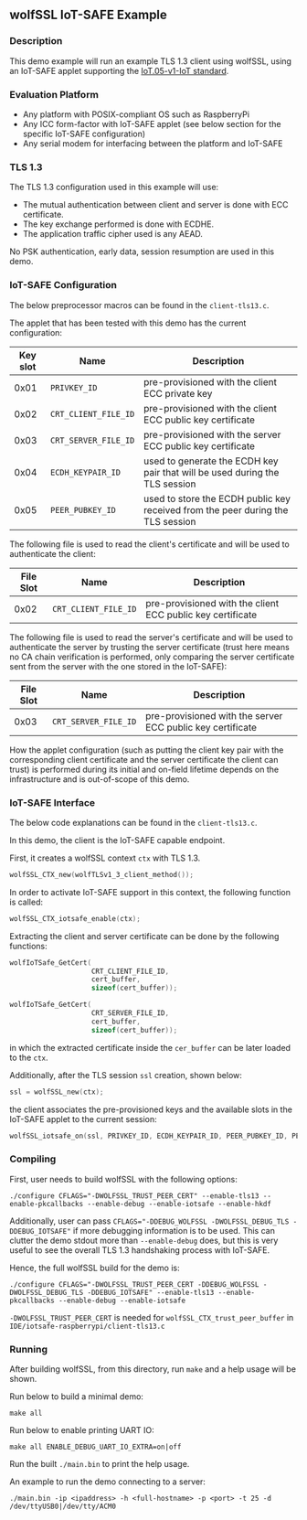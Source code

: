 ## wolfSSL IoT-SAFE Example


### Description

This demo example will run an example TLS 1.3 client using wolfSSL, using an IoT-SAFE applet supporting the [IoT.05-v1-IoT standard](https://www.gsma.com/iot/wp-content/uploads/2019/12/IoT.05-v1-IoT-Security-Applet-Interface-Description.pdf).


### Evaluation Platform

* Any platform with POSIX-compliant OS such as RaspberryPi
* Any ICC form-factor with IoT-SAFE applet (see below section for the specific IoT-SAFE configuration)
* Any serial modem for interfacing between the platform and IoT-SAFE


### TLS 1.3

The TLS 1.3 configuration used in this example will use:
* The mutual authentication between client and server is done with ECC certificate.
* The key exchange performed is done with ECDHE.
* The application traffic cipher used is any AEAD.

No PSK authentication, early data, session resumption are used in this demo.


### IoT-SAFE Configuration

The below preprocessor macros can be found in the `client-tls13.c`.

The applet that has been tested with this demo has the current configuration:

| Key slot | Name                 | Description                                                  |
| -------- | -------------------- | ------------------------------------------------------------ |
| 0x01     | `PRIVKEY_ID`         | pre-provisioned with the client ECC private key              |
| 0x02     | `CRT_CLIENT_FILE_ID` | pre-provisioned with the client ECC public key certificate   |
| 0x03     | `CRT_SERVER_FILE_ID` | pre-provisioned with the server ECC public key certificate   |
| 0x04     | `ECDH_KEYPAIR_ID`    | used to generate the ECDH key pair that will be used during the TLS session |
| 0x05     | `PEER_PUBKEY_ID`     | used to store the ECDH public key received from the peer during the TLS session |

The following file is used to read the client's certificate and will be used to authenticate the client:

| File Slot | Name                 | Description                                                |
| --------- | -------------------- | ---------------------------------------------------------- |
| 0x02      | `CRT_CLIENT_FILE_ID` | pre-provisioned with the client ECC public key certificate |

The following file is used to read the server's certificate and will be used to authenticate the server by trusting the server certificate (trust here means no CA chain verification is performed, only comparing the server certificate sent from the server with the one stored in the IoT-SAFE):

| File Slot | Name                 | Description                                                |
| --------- | -------------------- | ---------------------------------------------------------- |
| 0x03      | `CRT_SERVER_FILE_ID` | pre-provisioned with the server ECC public key certificate |

How the applet configuration (such as putting the client key pair with the corresponding client certificate and the server certificate the client can trust) is performed during its initial and on-field lifetime depends on the infrastructure and is out-of-scope of this demo.


### IoT-SAFE Interface

The below code explanations can be found in the `client-tls13.c`.

In this demo, the client is the IoT-SAFE capable endpoint.

First, it creates a wolfSSL context `ctx` with TLS 1.3.

```c
wolfSSL_CTX_new(wolfTLSv1_3_client_method());
```

In order to activate IoT-SAFE support in this context, the following function is
called:

```c
wolfSSL_CTX_iotsafe_enable(ctx);
```

Extracting the client and server certificate can be done by the following functions:

```c
wolfIoTSafe_GetCert(
                    CRT_CLIENT_FILE_ID,
                    cert_buffer,
                    sizeof(cert_buffer));
```

```c
wolfIoTSafe_GetCert(
                    CRT_SERVER_FILE_ID,
                    cert_buffer,
                    sizeof(cert_buffer));
```

in which the extracted certificate inside the `cer_buffer` can be later loaded to the `ctx`.

Additionally, after the TLS session `ssl` creation, shown below:

```c
ssl = wolfSSL_new(ctx);
```

the client associates the pre-provisioned keys and the available slots in the
IoT-SAFE applet to the current session:


```c
wolfSSL_iotsafe_on(ssl, PRIVKEY_ID, ECDH_KEYPAIR_ID, PEER_PUBKEY_ID, PEER_CERT_ID);
```


### Compiling

First, user needs to build wolfSSL with the following options:
```
./configure CFLAGS="-DWOLFSSL_TRUST_PEER_CERT" --enable-tls13 --enable-pkcallbacks --enable-debug --enable-iotsafe --enable-hkdf
```

Additionally, user can pass `CFLAGS="-DDEBUG_WOLFSSL -DWOLFSSL_DEBUG_TLS -DDEBUG_IOTSAFE"` if more debugging information is to be used. This can clutter the demo stdout more than `--enable-debug` does, but this is very useful to see the overall TLS 1.3 handshaking process with IoT-SAFE.

Hence, the full wolfSSL build for the demo is:
```
./configure CFLAGS="-DWOLFSSL_TRUST_PEER_CERT -DDEBUG_WOLFSSL -DWOLFSSL_DEBUG_TLS -DDEBUG_IOTSAFE" --enable-tls13 --enable-pkcallbacks --enable-debug --enable-iotsafe
```

`-DWOLFSSL_TRUST_PEER_CERT` is needed for `wolfSSL_CTX_trust_peer_buffer` in `IDE/iotsafe-raspberrypi/client-tls13.c`

### Running

After building wolfSSL, from this directory, run `make` and a help usage will be shown.

Run below to build a minimal demo:
```
make all
```

Run below to enable printing UART IO:
```
make all ENABLE_DEBUG_UART_IO_EXTRA=on|off
```

Run the built `./main.bin` to print the help usage.

An example to run the demo connecting to a server:
```
./main.bin -ip <ipaddress> -h <full-hostname> -p <port> -t 25 -d /dev/ttyUSB0|/dev/tty/ACM0
```
